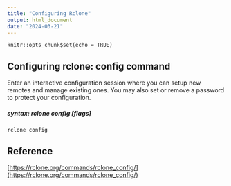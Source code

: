 ```yaml
---
title: "Configuring Rclone"
output: html_document
date: "2024-03-21"
---
```


```{r setup, include=FALSE}
knitr::opts_chunk$set(echo = TRUE)
```

## Configuring rclone: config command

Enter an interactive configuration session where you can setup new remotes and manage existing ones. You may also set or remove a password to protect your configuration.

##### syntax:  rclone config [flags]

```
rclone config 

```

## Reference

[https://rclone.org/commands/rclone_config/](https://rclone.org/commands/rclone_config/)
